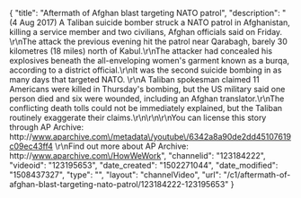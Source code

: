 {
    "title": "Aftermath of Afghan blast targeting NATO patrol",
    "description": "(4 Aug 2017) A Taliban suicide bomber struck a NATO patrol in Afghanistan, killing a service member and two civilians, Afghan officials said on Friday. \r\nThe attack the previous evening hit the patrol near Qarabagh, barely 30 kilometres (18 miles) north of Kabul.\r\nThe attacker had concealed his explosives beneath the all-enveloping women's garment known as a burqa, according to a district official.\r\nIt was the second suicide bombing in as many days that targeted NATO. \r\nA Taliban spokesman claimed 11 Americans were killed in Thursday's bombing, but the US military said one person died and six were wounded, including an Afghan translator.\r\nThe conflicting death tolls could not be immediately explained, but the Taliban routinely exaggerate their claims.\r\n\r\n\r\nYou can license this story through AP Archive: http:\/\/www.aparchive.com\/metadata\/youtube\/6342a8a90de2dd45107619c09ec43ff4 \r\nFind out more about AP Archive: http:\/\/www.aparchive.com\/HowWeWork",
    "channelid": "123184222",
    "videoid": "123195653",
    "date_created": "1502271044",
    "date_modified": "1508437327",
    "type": "",
    "layout": "channelVideo",
    "url": "\/c1\/aftermath-of-afghan-blast-targeting-nato-patrol\/123184222-123195653"
}